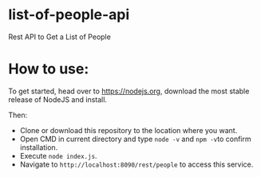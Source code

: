 # list-of-people-api
Rest API to Get a List of People

# How to use:
To get started, head over to https://nodejs.org, download the most stable release of NodeJS and install.

Then:
- Clone or download this repository to the location where you want.
- Open CMD in current directory and type `node -v` and `npm -v`to confirm installation.
- Execute `node index.js`.
- Navigate to `http://localhost:8090/rest/people` to access this service.
